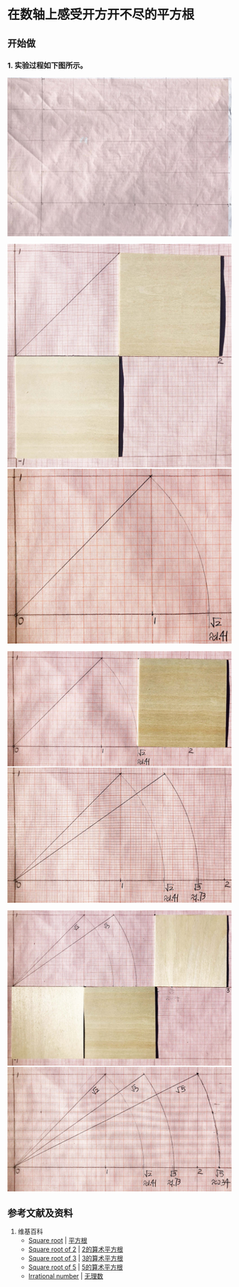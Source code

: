 # 在数轴上感受开方开不尽的平方根

## 开始做

### 1. 实验过程如下图所示。

![](/images/数轴(一维坐标系)/可以表达为两个整数比的数和不可以表达为两个整数比的数/在数轴上感受开方开不尽的平方根/1a1.jpg)

![](/images/数轴(一维坐标系)/可以表达为两个整数比的数和不可以表达为两个整数比的数/在数轴上感受开方开不尽的平方根/2a1.jpg)
![](/images/数轴(一维坐标系)/可以表达为两个整数比的数和不可以表达为两个整数比的数/在数轴上感受开方开不尽的平方根/2a2.jpg)

![](/images/数轴(一维坐标系)/可以表达为两个整数比的数和不可以表达为两个整数比的数/在数轴上感受开方开不尽的平方根/3a1.jpg)
![](/images/数轴(一维坐标系)/可以表达为两个整数比的数和不可以表达为两个整数比的数/在数轴上感受开方开不尽的平方根/3a2.jpg)

![](/images/数轴(一维坐标系)/可以表达为两个整数比的数和不可以表达为两个整数比的数/在数轴上感受开方开不尽的平方根/4a1.jpg)
![](/images/数轴(一维坐标系)/可以表达为两个整数比的数和不可以表达为两个整数比的数/在数轴上感受开方开不尽的平方根/4a2.jpg)

## 参考文献及资料

1. 维基百科
	- [Square root](https://en.wikipedia.org/wiki/Square_root) | [平方根](https://zh.wikipedia.org/wiki/平方根)
	- [Square root of 2](https://en.wikipedia.org/wiki/Square_root_of_2) | [2的算术平方根](https://zh.wikipedia.org/wiki/2的算术平方根)
	- [Square root of 3](https://en.wikipedia.org/wiki/Square_root_of_3) | [3的算术平方根](https://zh.wikipedia.org/wiki/3的算术平方根)
	- [Square root of 5](https://en.wikipedia.org/wiki/Square_root_of_5) | [5的算术平方根](https://zh.wikipedia.org/wiki/5的算术平方根)
	- [Irrational number](https://en.wikipedia.org/wiki/Irrational_number) | [无理数](https://zh.wikipedia.org/wiki/无理数)
